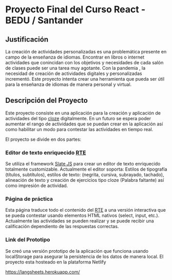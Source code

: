 # Proyecto Final del Curso React - BEDU / Santander

## Justificación
La creación de actividades personalizadas es una problemática presente en campo de la enseñanza de idiomas. Encontrar en libros o internet actividades que conincidan con los objetivos y necesidades de cada salón de clases puede ser una tarea muy agotante. Con la pandemia , la necesidad de creación de actividades digitales y personalizadas incrementó. Este proyecto intenta crear una herramienta que pueda ser útil para la enseñanza de idiomas de manera personal y virtual.      

## Descripción del Proyecto

Este proyecto consiste en una aplicación para la creación y aplicación de actividades del tipo [cloze](https://en.wikipedia.org/wiki/Cloze_test) digitalmente. En un futuro se espera poder aumentar el rango de actividades que se puedan crear en la aplicación así como habilitar un modo para contestar las actividades en tiempo real. 

El proyecto se divide en dos partes: 

### Editor de texto enriquecido [RTE][rte link]

Se utiliza el framework [Slate JS](https://docs.slatejs.org/) para crear un editor de texto enriquecido totalmente customizable. Actualmente el editor soporta: Estilos de tipografía (títulos, subtítulos), estilos de texto: (negrita, cursiva, subrayado, tachado), alineación de texto y creación de ejercicios tipo cloze (Palabra faltante) así como impresión de actividad.

### Página de práctica

Esta página traduce todo el contenido del [RTE](https://en.wikipedia.org/wiki/Online_rich-text_editor) a una versión interactiva que se pueda contestar usando elementos HTML nativos (select, input, etc.). Actualmente las actividades se pueden realizar y se puede recibir una calificación dependiento de las respuestas correctas.

### Link del Prototipo

Se creó una versión prototipo de la aplicación que funciona usando localStorage para asegurar la persistencia de los datos de manera local. El proyecto esta hosteado en la plataforma Netlify

<https://langsheets.herokuapp.com/>

[rte link]: https://en.wikipedia.org/wiki/Online_rich-text_editor

